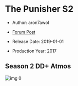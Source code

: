 # The Punisher S2

* Author: aron7awol

* [Forum Post](https://www.avsforum.com/threads/bass-eq-for-filtered-movies.2995212/post-57475704)

* Release Date: 2019-01-01
* Production Year: 2017

## Season 2 DD+ Atmos

![img 0](https://i.imgur.com/ATF4GVt.jpg)

